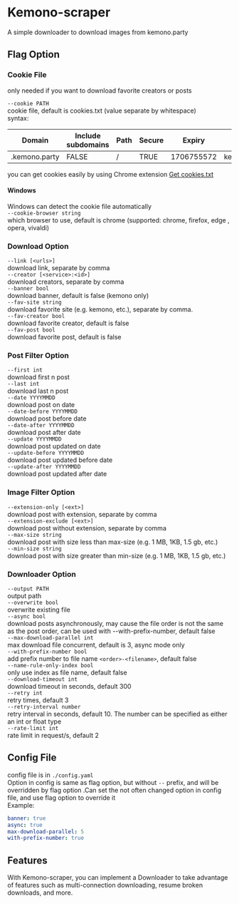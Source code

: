 # Kemono-scraper
A simple downloader to  download images from kemono.party

## Flag Option

### Cookie File
only needed if you want to download favorite creators or posts  
  
`--cookie PATH`  
cookie file, default is cookies.txt (value separate by whitespace)  
syntax:  

| Domain        | Include subdomains | Path | Secure | Expiry     | Name        | Value   |
|---------------|--------------------|------|--------|------------|-------------|---------|
| .kemono.party | FALSE              | /    | TRUE   | 1706755572 | kemono_auth | <value> |

you can get cookies easily by using Chrome extension [Get cookies.txt](https://chrome.google.com/webstore/detail/get-cookiestxt/bgaddhkoddajcdgocldbbfleckgcbcid)
#### Windows
Windows can detect the cookie file automatically  
`--cookie-browser string`  
which browser to use, default is chrome (supported: chrome, firefox, edge , opera, vivaldi)

### Download Option
`--link [<urls>]`  
download link, separate by comma  
`--creator [<service>:<id>]`  
download creators, separate by comma  
`--banner bool`  
download banner, default is false (kemono only)  
`--fav-site string`  
download favorite site (e.g. kemono, etc.), separate by comma.  
`--fav-creator bool`  
download favorite creator, default is false  
`--fav-post bool`  
download favorite post, default is false

### Post Filter Option
`--first int`  
download first n post    
`--last int`  
download last n post  
`--date YYYYMMDD`  
download post on date  
`--date-before YYYYMMDD`  
download post before date  
`--date-after YYYYMMDD`  
download post after date  
`--update YYYYMMDD`  
download post updated on date  
`--update-before YYYYMMDD`  
download post updated before date  
`--update-after YYYYMMDD`  
download post updated after date

### Image Filter Option
`--extension-only [<ext>]`  
download post with extension, separate by comma  
`--extension-exclude [<ext>]`  
download post without extension, separate by comma  
`--max-size string`  
download post with size less than max-size (e.g. 1 MB, 1KB, 1.5 gb, etc.)  
`--min-size string`  
download post with size greater than min-size (e.g. 1 MB, 1KB, 1.5 gb, etc.)

### Downloader Option
`--output PATH`  
output path  
`--overwrite bool`  
overwrite existing file  
`--async bool`  
download posts asynchronously, may cause the file order is not the same as the post order, can be used with --with-prefix-number, default false  
`--max-download-parallel int`  
max download file concurrent, default is 3, async mode only  
`--with-prefix-number bool`  
add prefix number to file name `<order>-<filename>`, default false  
`--name-rule-only-index bool`  
only use index as file name, default false  
`--download-timeout int`  
download timeout in seconds, default 300  
`--retry int`  
retry times, default 3  
`--retry-interval number`  
retry interval in seconds, default 10. The number can be specified as either an int or float type  
`--rate-limit int`  
rate limit in request/s, default 2

## Config File
config file is in `./config.yaml`  
Option in config is same as flag option, but without `--` prefix, and will be overridden by flag option .Can set the not often changed option in config file, and use flag option to override it  
Example:  
```yaml
banner: true
async: true
max-download-parallel: 5
with-prefix-number: true
```

## Features
With Kemono-scraper, you can implement a Downloader to take advantage of features such as multi-connection downloading, resume broken downloads, and more.

